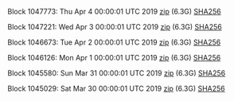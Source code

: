 Block 1047773: Thu Apr  4 00:00:01 UTC 2019 [zip](https://dash-bootstrap.ams3.digitaloceanspaces.com/mainnet/2019-04-04/bootstrap.dat.zip) (6.3G) [SHA256](https://dash-bootstrap.ams3.digitaloceanspaces.com/mainnet/2019-04-04/sha256.txt)

Block 1047221: Wed Apr  3 00:00:01 UTC 2019 [zip](https://dash-bootstrap.ams3.digitaloceanspaces.com/mainnet/2019-04-03/bootstrap.dat.zip) (6.3G) [SHA256](https://dash-bootstrap.ams3.digitaloceanspaces.com/mainnet/2019-04-03/sha256.txt)

Block 1046673: Tue Apr  2 00:00:01 UTC 2019 [zip](https://dash-bootstrap.ams3.digitaloceanspaces.com/mainnet/2019-04-02/bootstrap.dat.zip) (6.3G) [SHA256](https://dash-bootstrap.ams3.digitaloceanspaces.com/mainnet/2019-04-02/sha256.txt)

Block 1046126: Mon Apr  1 00:00:01 UTC 2019 [zip](https://dash-bootstrap.ams3.digitaloceanspaces.com/mainnet/2019-04-01/bootstrap.dat.zip) (6.3G) [SHA256](https://dash-bootstrap.ams3.digitaloceanspaces.com/mainnet/2019-04-01/sha256.txt)

Block 1045580: Sun Mar 31 00:00:01 UTC 2019 [zip](https://dash-bootstrap.ams3.digitaloceanspaces.com/mainnet/2019-03-31/bootstrap.dat.zip) (6.3G) [SHA256](https://dash-bootstrap.ams3.digitaloceanspaces.com/mainnet/2019-03-31/sha256.txt)

Block 1045029: Sat Mar 30 00:00:01 UTC 2019 [zip](https://dash-bootstrap.ams3.digitaloceanspaces.com/mainnet/2019-03-30/bootstrap.dat.zip) (6.3G) [SHA256](https://dash-bootstrap.ams3.digitaloceanspaces.com/mainnet/2019-03-30/sha256.txt)
